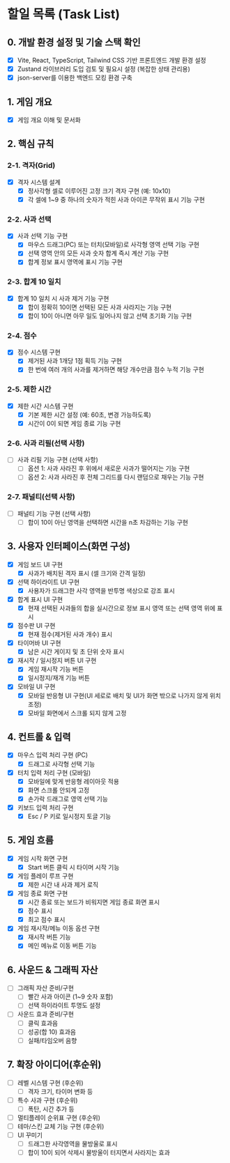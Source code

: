 # 할일 목록 (Task List)

## 0. 개발 환경 설정 및 기술 스택 확인
- [x] Vite, React, TypeScript, Tailwind CSS 기반 프론트엔드 개발 환경 설정
- [x] Zustand 라이브러리 도입 검토 및 필요시 설정 (복잡한 상태 관리용)
- [x] json-server를 이용한 백엔드 모킹 환경 구축

## 1. 게임 개요
- [x] 게임 개요 이해 및 문서화

## 2. 핵심 규칙
### 2-1. 격자(Grid)
- [x] 격자 시스템 설계
  - [x] 정사각형 셀로 이루어진 고정 크기 격자 구현 (예: 10x10)
  - [x] 각 셀에 1~9 중 하나의 숫자가 적힌 사과 아이콘 무작위 표시 기능 구현

### 2-2. 사과 선택
- [x] 사과 선택 기능 구현
  - [x] 마우스 드래그(PC) 또는 터치(모바일)로 사각형 영역 선택 기능 구현
  - [x] 선택 영역 안의 모든 사과 숫자 합계 즉시 계산 기능 구현
  - [x] 합계 정보 표시 영역에 표시 기능 구현

### 2-3. 합계 10 일치
- [x] 합계 10 일치 시 사과 제거 기능 구현
  - [x] 합이 정확히 10이면 선택된 모든 사과 사라지는 기능 구현
  - [x] 합이 10이 아니면 아무 일도 일어나지 않고 선택 초기화 기능 구현

### 2-4. 점수
- [x] 점수 시스템 구현
  - [x] 제거된 사과 1개당 1점 획득 기능 구현
  - [x] 한 번에 여러 개의 사과를 제거하면 해당 개수만큼 점수 누적 기능 구현

### 2-5. 제한 시간
- [x] 제한 시간 시스템 구현
  - [x] 기본 제한 시간 설정 (예: 60초, 변경 가능하도록)
  - [x] 시간이 0이 되면 게임 종료 기능 구현

### 2-6. 사과 리필(선택 사항)
- [ ] 사과 리필 기능 구현 (선택 사항)
  - [ ] 옵션 1: 사과 사라진 후 위에서 새로운 사과가 떨어지는 기능 구현
  - [ ] 옵션 2: 사과 사라진 후 전체 그리드를 다시 랜덤으로 채우는 기능 구현

### 2-7. 패널티(선택 사항)
- [ ] 패널티 기능 구현 (선택 사항)
  - [ ] 합이 10이 아닌 영역을 선택하면 시간을 n초 차감하는 기능 구현

## 3. 사용자 인터페이스(화면 구성)
- [x] 게임 보드 UI 구현
  - [x] 사과가 배치된 격자 표시 (셀 크기와 간격 일정)
- [x] 선택 하이라이트 UI 구현
  - [x] 사용자가 드래그한 사각 영역을 반투명 색상으로 강조 표시
- [x] 합계 표시 UI 구현
  - [x] 현재 선택된 사과들의 합을 실시간으로 정보 표시 영역 또는 선택 영역 위에 표시
- [x] 점수판 UI 구현
  - [x] 현재 점수(제거된 사과 개수) 표시
- [x] 타이머바 UI 구현
  - [x] 남은 시간 게이지 및 초 단위 숫자 표시
- [x] 재시작 / 일시정지 버튼 UI 구현
  - [x] 게임 재시작 기능 버튼
  - [x] 일시정지/재개 기능 버튼
- [x] 모바일 UI 구현
  - [x] 모바일 반응형 UI 구현(UI 세로로 배치 및 UI가 화면 밖으로 나가지 않게 위치 조정)
  - [x] 모바일 화면에서 스크롤 되지 않게 고정

## 4. 컨트롤 & 입력
- [x] 마우스 입력 처리 구현 (PC)
  - [x] 드래그로 사각형 선택 기능
- [x] 터치 입력 처리 구현 (모바일)
  - [x] 모바일에 맞게 반응형 레이아웃 적용
  - [x] 화면 스크롤 안되게 고정
  - [x] 손가락 드래그로 영역 선택 기능
- [x] 키보드 입력 처리 구현
  - [x] Esc / P 키로 일시정지 토글 기능

## 5. 게임 흐름
- [x] 게임 시작 화면 구현
  - [x] Start 버튼 클릭 시 타이머 시작 기능
- [x] 게임 플레이 루프 구현
  - [x] 제한 시간 내 사과 제거 로직
- [x] 게임 종료 화면 구현
  - [x] 시간 종료 또는 보드가 비워지면 게임 종료 화면 표시
  - [x] 점수 표시
  - [x] 최고 점수 표시
- [x] 게임 재시작/메뉴 이동 옵션 구현
  - [x] 재시작 버튼 기능
  - [x] 메인 메뉴로 이동 버튼 기능

## 6. 사운드 & 그래픽 자산
- [ ] 그래픽 자산 준비/구현
  - [ ] 빨간 사과 아이콘 (1~9 숫자 포함)
  - [ ] 선택 하이라이트 투명도 설정
- [ ] 사운드 효과 준비/구현
  - [ ] 클릭 효과음
  - [ ] 성공(합 10) 효과음
  - [ ] 실패/타임오버 음향

## 7. 확장 아이디어(후순위)
- [ ] 레벨 시스템 구현 (후순위)
  - [ ] 격자 크기, 타이머 변화 등
- [ ] 특수 사과 구현 (후순위)
  - [ ] 폭탄, 시간 추가 등
- [ ] 멀티플레이 순위표 구현 (후순위)
- [ ] 테마/스킨 교체 기능 구현 (후순위)
- [ ] UI 꾸미기
  - [ ] 드래그한 사각영역을 물방울로 표시
  - [ ] 합이 10이 되어 삭제시 물방울이 터지면서 사라지는 효과

